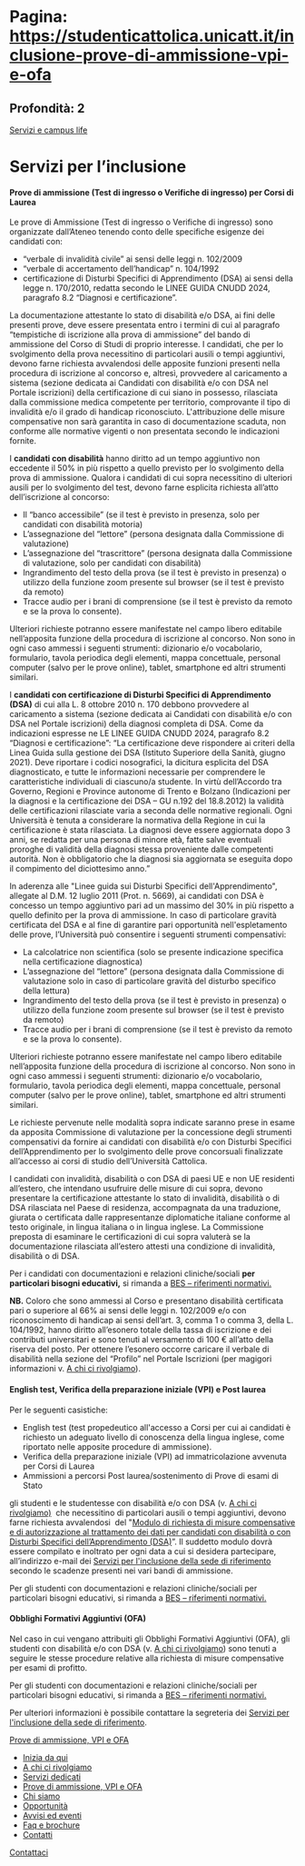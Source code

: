 # Pagina: https://studenticattolica.unicatt.it/inclusione-prove-di-ammissione-vpi-e-ofa

## Profondità: 2

[Servizi e campus life](home-servizi-e-campus-life)



# Servizi per l’inclusione

#### Prove di ammissione (Test di ingresso o Verifiche di ingresso) per Corsi di Laurea

Le prove di Ammissione (Test di ingresso o Verifiche di ingresso) sono organizzate dall’Ateneo tenendo conto delle specifiche esigenze dei candidati con:

* “verbale di invalidità civile” ai sensi delle leggi n. 102/2009
* “verbale di accertamento dell’handicap” n. 104/1992
* certificazione di Disturbi Specifici di Apprendimento (DSA) ai sensi della legge n. 170/2010, redatta secondo le LINEE GUIDA CNUDD 2024, paragrafo 8.2 “Diagnosi e certificazione”.

La documentazione attestante lo stato di disabilità e/o DSA, ai fini delle presenti prove, deve essere presentata entro i termini di cui al paragrafo “tempistiche di iscrizione alla prova di ammissione” del bando di ammissione del Corso di Studi di proprio interesse. I candidati, che per lo svolgimento della prova necessitino di particolari ausili o tempi aggiuntivi, devono farne richiesta avvalendosi delle apposite funzioni presenti nella procedura di iscrizione al concorso e, altresì, provvedere al caricamento a sistema (sezione dedicata ai Candidati con disabilità e/o con DSA nel Portale iscrizioni) della certificazione di cui siano in possesso, rilasciata dalla commissione medica competente per territorio, comprovante il tipo di invalidità e/o il grado di handicap riconosciuto. L'attribuzione delle misure compensative non sarà garantita in caso di documentazione scaduta, non conforme alle normative vigenti o non presentata secondo le indicazioni fornite.

I **candidati con disabilità** hanno diritto ad un tempo aggiuntivo non eccedente il 50% in più rispetto a quello previsto per lo svolgimento della prova di ammissione. Qualora i candidati di cui sopra necessitino di ulteriori ausili per lo svolgimento del test, devono farne esplicita richiesta all’atto dell’iscrizione al concorso:

* Il “banco accessibile” (se il test è previsto in presenza, solo per candidati con disabilità motoria)
* L’assegnazione del “lettore” (persona designata dalla Commissione di valutazione)
* L’assegnazione del “trascrittore” (persona designata dalla Commissione di valutazione, solo per candidati con disabilità)
* Ingrandimento del testo della prova (se il test è previsto in presenza) o utilizzo della funzione zoom presente sul browser (se il test è previsto da remoto)
* Tracce audio per i brani di comprensione (se il test è previsto da remoto e se la prova lo consente).

Ulteriori richieste potranno essere manifestate nel campo libero editabile nell’apposita funzione della procedura di iscrizione al concorso. Non sono in ogni caso ammessi i seguenti strumenti: dizionario e/o vocabolario, formulario, tavola periodica degli elementi, mappa concettuale, personal computer (salvo per le prove online), tablet, smartphone ed altri strumenti similari.

I **candidati con certificazione di Disturbi Specifici di Apprendimento (DSA)** di cui alla L. 8 ottobre 2010 n. 170 debbono provvedere al caricamento a sistema (sezione dedicata ai Candidati con disabilità e/o con DSA nel Portale iscrizioni) della diagnosi completa di DSA. Come da indicazioni espresse ne LE LINEE GUIDA CNUDD 2024, paragrafo 8.2 “Diagnosi e certificazione”: “La certificazione deve rispondere ai criteri della Linea Guida sulla gestione dei DSA (Istituto Superiore della Sanità, giugno 2021). Deve riportare i codici nosografici, la dicitura esplicita del DSA diagnosticato, e tutte le informazioni necessarie per comprendere le caratteristiche individuali di ciascuno/a studente. In virtù dell’Accordo tra Governo, Regioni e Province autonome di Trento e Bolzano (Indicazioni per la diagnosi e la certificazione dei DSA – GU n.192 del 18.8.2012) la validità delle certificazioni rilasciate varia a seconda delle normative regionali. Ogni Università è tenuta a considerare la normativa della Regione in cui la certificazione è stata rilasciata. La diagnosi deve essere aggiornata dopo 3 anni, se redatta per una persona di minore età, fatte salve eventuali proroghe di validità della diagnosi stessa proveniente dalle competenti autorità. Non è obbligatorio che la diagnosi sia aggiornata se eseguita dopo il compimento del diciottesimo anno.”

In aderenza alle "Linee guida sui Disturbi Specifici dell'Apprendimento", allegate al D.M. 12 luglio 2011 (Prot. n. 5669), ai candidati con DSA è concesso un tempo aggiuntivo pari ad un massimo del 30% in più rispetto a quello definito per la prova di ammissione. In caso di particolare gravità certificata del DSA e al fine di garantire pari opportunità nell'espletamento delle prove, l’Università può consentire i seguenti strumenti compensativi:

* La calcolatrice non scientifica (solo se presente indicazione specifica nella certificazione diagnostica)
* L’assegnazione del “lettore” (persona designata dalla Commissione di valutazione solo in caso di particolare gravità del disturbo specifico della lettura)
* Ingrandimento del testo della prova (se il test è previsto in presenza) o utilizzo della funzione zoom presente sul browser (se il test è previsto da remoto)
* Tracce audio per i brani di comprensione (se il test è previsto da remoto e se la prova lo consente).

Ulteriori richieste potranno essere manifestate nel campo libero editabile nell’apposita funzione della procedura di iscrizione al concorso. Non sono in ogni caso ammessi i seguenti strumenti: dizionario e/o vocabolario, formulario, tavola periodica degli elementi, mappa concettuale, personal computer (salvo per le prove online), tablet, smartphone ed altri strumenti similari.

Le richieste pervenute nelle modalità sopra indicate saranno prese in esame da apposita Commissione di valutazione per la concessione degli strumenti compensativi da fornire ai candidati con disabilità e/o con Disturbi Specifici dell’Apprendimento per lo svolgimento delle prove concorsuali finalizzate all’accesso ai corsi di studio dell’Università Cattolica.

I candidati con invalidità, disabilità o con DSA di paesi UE e non UE residenti all’estero, che intendano usufruire delle misure di cui sopra, devono presentare la certificazione attestante lo stato di invalidità, disabilità o di DSA rilasciata nel Paese di residenza, accompagnata da una traduzione, giurata o certificata dalle rappresentanze diplomatiche italiane conforme al testo originale, in lingua italiana o in lingua inglese. La Commissione preposta di esaminare le certificazioni di cui sopra valuterà se la documentazione rilasciata all’estero attesti una condizione di invalidità, disabilità o di DSA.

Per i candidati con documentazioni e relazioni cliniche/sociali **per particolari bisogni educativi,** si rimanda a [BES – riferimenti normativi.](inclusione-a-chi-ci-rivolgiamo)

**NB.** Coloro che sono ammessi al Corso e presentano disabilità certificata pari o superiore al 66% ai sensi delle leggi n. 102/2009 e/o con riconoscimento di handicap ai sensi dell’art. 3, comma 1 o comma 3, della L. 104/1992, hanno diritto all’esonero totale della tassa di iscrizione e dei contributi universitari e sono tenuti al versamento di 100 € all’atto della riserva del posto. Per ottenere l’esonero occorre caricare il verbale di disabilità nella sezione del “Profilo” nel Portale Iscrizioni (per magigori informazioni v. [A chi ci rivolgiamo](inclusione-a-chi-ci-rivolgiamo)).

#### English test, Verifica della preparazione iniziale (VPI) e Post laurea

Per le seguenti casistiche:

* English test (test propedeutico all'accesso a Corsi per cui ai candidati è richiesto un adeguato livello di conoscenza della lingua inglese, come riportato nelle apposite procedure di ammissione).
* Verifica della preparazione iniziale (VPI) ad immatricolazione avvenuta per Corsi di Laurea
* Ammissioni a percorsi Post laurea/sostenimento di Prove di esami di Stato

gli studenti e le studentesse con disabilità e/o con DSA (v. [A chi ci rivolgiamo)](inclusione-a-chi-ci-rivolgiamo)  che necessitino di particolari ausili o tempi aggiuntivi, devono farne richiesta avvalendosi  del "[Modulo di richiesta di misure compensative e di autorizzazione al trattamento dei dati per candidati con disabilità o con Disturbi Specifici dell’Apprendimento (DSA)](Modulo%20di%20richiesta%20di%20misure%20compensative.pdf)”. Il suddetto modulo dovrà essere compilato e inoltrato per ogni data a cui si desidera partecipare, all’indirizzo e-mail dei [Servizi per l'inclusione della sede di riferimento](inclusione-contatti) secondo le scadenze presenti nei vari bandi di ammissione.

Per gli studenti con documentazioni e relazioni cliniche/sociali per particolari bisogni educativi, si rimanda a [BES – riferimenti normativi.](inclusione-a-chi-ci-rivolgiamo)

#### Obblighi Formativi Aggiuntivi (OFA)

Nel caso in cui vengano attribuiti gli Obblighi Formativi Aggiuntivi (OFA), gli studenti con disabilità e/o con DSA (v. [A chi ci rivolgiamo](inclusione-a-chi-ci-rivolgiamo)) sono tenuti a seguire le stesse procedure relative alla richiesta di misure compensative per esami di profitto.

Per gli studenti con documentazioni e relazioni cliniche/sociali per particolari bisogni educativi, si rimanda a [BES – riferimenti normativi.](inclusione-a-chi-ci-rivolgiamo)

Per ulteriori informazioni è possibile contattare la segreteria dei [Servizi per l'inclusione della sede di riferimento](https://studenticattolica.unicatt.it/inclusione-contatti).

[Prove di ammissione, VPI e OFA](#submenu__wrapper "Prove di ammissione, VPI e OFA")

* [Inizia da qui](inclusione-inizia-da-qui "Inizia da qui")
* [A chi ci rivolgiamo](inclusione-a-chi-ci-rivolgiamo "A chi ci rivolgiamo")
* [Servizi dedicati](inclusione-servizi-dedicati "Servizi dedicati")
* [Prove di ammissione, VPI e OFA](inclusione-prove-di-ammissione-vpi-e-ofa "Prove di ammissione, VPI e OFA")
* [Chi siamo](inclusione-chi-siamo "Chi siamo")
* [Opportunità](inclusione-opportunita "Opportunità")
* [Avvisi ed eventi](inclusione-avvisi-ed-eventi "Avvisi ed eventi")
* [Faq e brochure](inclusione-faq-e-brochure "Faq e brochure")
* [Contatti](inclusione-contatti "Contatti")

[Contattaci](home-contatti "Contattaci")